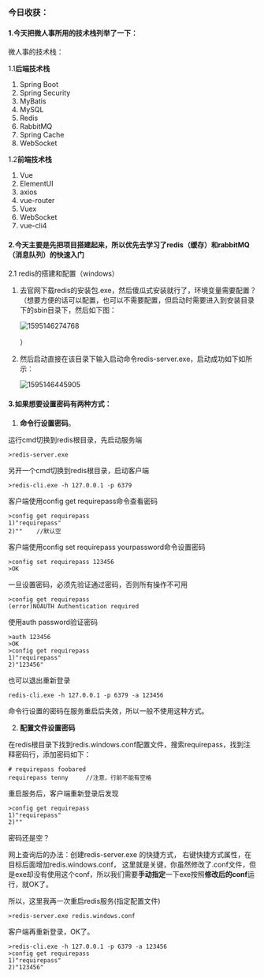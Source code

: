 ### 今日收获：

#### 1.今天把微人事所用的技术栈列举了一下：

微人事的技术栈：

1.1**后端技术栈**

1. Spring Boot
2. Spring Security
3. MyBatis
4. MySQL
5. Redis
6. RabbitMQ
7. Spring Cache
8. WebSocket

1.2**前端技术栈**

1. Vue
2. ElementUI
3. axios
4. vue-router
5. Vuex
6. WebSocket
7. vue-cli4

#### 2.今天主要是先把项目搭建起来，所以优先去学习了redis（缓存）和rabbitMQ（消息队列）的快速入门

2.1 redis的搭建和配置（windows）

1. 去官网下载redis的安装包.exe，然后傻瓜式安装就行了，环境变量需要配置？（想要方便的话可以配置，也可以不需要配置，但启动时需要进入到安装目录下的sbin目录下，然后如下图：

   ![1595146274768](assets/1595146274768.png)

   ）

2. 然后启动直接在该目录下输入启动命令redis-server.exe，启动成功如下如所示：

   ![1595146445905](assets/1595146445905.png)

#### 3.如果想要设置密码有两种方式：

1. **命令行设置密码**。

运行cmd切换到redis根目录，先启动服务端

```
>redis-server.exe
```

另开一个cmd切换到redis根目录，启动客户端

```
>redis-cli.exe -h 127.0.0.1 -p 6379
```

客户端使用config get requirepass命令查看密码

```
>config get requirepass
1)"requirepass"
2)""    //默认空
```

客户端使用config set requirepass yourpassword命令设置密码

```
>config set requirepass 123456
>OK
```

一旦设置密码，必须先验证通过密码，否则所有操作不可用

```
>config get requirepass
(error)NOAUTH Authentication required
```

使用auth password验证密码

```
>auth 123456
>OK
>config get requirepass
1)"requirepass"
2)"123456"
```

也可以退出重新登录

```
redis-cli.exe -h 127.0.0.1 -p 6379 -a 123456
```

命令行设置的密码在服务重启后失效，所以一般不使用这种方式。

2. **配置文件设置密码**

在redis根目录下找到redis.windows.conf配置文件，搜索requirepass，找到注释密码行，添加密码如下：

```
# requirepass foobared
requirepass tenny     //注意，行前不能有空格
```

重启服务后，客户端重新登录后发现

```
>config get requirepass
1)"requirepass"
2)""
```

密码还是空？

网上查询后的办法：创建redis-server.exe 的快捷方式， 右键快捷方式属性，在目标后面增加redis.windows.conf， 这里就是关键，你虽然修改了.conf文件，但是exe却没有使用这个conf，所以我们需要**手动指定**一下exe按照**修改后的conf**运行，就OK了。

所以，这里我再一次重启redis服务(指定配置文件)

```
>redis-server.exe redis.windows.conf
```

客户端再重新登录，OK了。

```
>redis-cli.exe -h 127.0.0.1 -p 6379 -a 123456
>config get requirepass
1)"requirepass"
2)"123456"
```